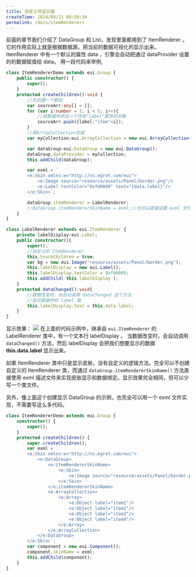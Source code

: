 ```yaml
---
title: 自定义项呈示器
createTime: 2024/09/11 09:50:34
permalink: /docs/itemRenderer/
---
```

前面的章节我们介绍了 DataGroup 和 List，发现里面都用到了 ItemRenderer 。它的作用实际上就是根据数据源，把当前的数据可视化的显示出来。ItemRenderer 中有一个默认的属性 data ，引擎会自动把通过 dataProvider 设置的的数据赋值给 data。
用一段代码来举例,

~~~ typescript
class ItemRendererDemo extends eui.Group {
    public constructor() {
        super();
    }
    protected createChildren():void {
        //先创建一个数组
        var sourceArr:any[] = [];
        for (var i:number = 1; i < 5; i++){
        	//给数据中添加一个含有"label"属性的对象
            sourceArr.push({label:"item"+i});
        }
        //用ArrayCollection包装
        var myCollection:eui.ArrayCollection = new eui.ArrayCollection(sourceArr);

        var dataGroup:eui.DataGroup = new eui.DataGroup();
        dataGroup.dataProvider = myCollection;
        this.addChild(dataGroup);

        var exml = `
        <e:Skin xmlns:e="http://ns.egret.com/eui"> 
            <e:Image source="resource/assets/Panel/border.png"/> 
            <e:Label textColor="0xfd0000" text="{data.label}"/> 
        </e:Skin>`;

        dataGroup.itemRenderer = LabelRenderer;
        //dataGroup.itemRendererSkinName = exml;//也可以直接设置 exml 文件做为 ItemRenderer
    }
}
~~~
~~~ typescript 
class LabelRenderer extends eui.ItemRenderer {
	private labelDisplay:eui.Label;
    public constructor(){
        super();
        //自定义的 ItemRenderer
        this.touchChildren = true;
        var bg = new eui.Image("resource/assets/Panel/border.png");
        this.labelDisplay = new eui.Label();
        this.labelDisplay.textColor = 0xfd0000;
        this.addChild( this.labelDisplay );
    }
    protected dataChanged():void{
    	//数据改变时，会自动调用 dataChanged 这个方法
        //显示数据中的 label 值
        this.labelDisplay.text = this.data.label;
    }
}
~~~ 
显示效果：
![](5604f86edd6d2.png)
在上面的代码示例中，继承自 `eui.ItemRenderer` 的 LabelRenderer 类中，有一个文本行 labelDisplay 。
当数据改变时，会自动调用 `dataChanged()` 方法，然后 labelDisplay 会把我们想要显示的数据 **this.data.label** 显示出来。

如果 ItemRenderer 类中只是显示皮肤，没有自定义的逻辑方法。完全可以不创建自定义的 ItemRenderer 类，而通过 `dataGroup.itemRendererSkinName()` 方法直接使用 exml 描述文件来实现皮肤显示和数据绑定。显示效果完全相同，但可以少写一个类文件。

另外，像上面这个创建显示 DataGroup 的示例，也完全可以用一个 exml 文件实现，不需要写这么多代码。
~~~ typescript
class ItemRendererDemo extends eui.Group {
    constructor() {
        super();
    }
    protected createChildren() {
        super.createChildren();
        var exml = `
        <e:Skin xmlns:e="http://ns.egret.com/eui"> 
            <e:DataGroup> 
                <e:itemRendererSkinName> 
                    <e:Skin> 
                        <e:Image source="resource/assets/Panel/border.png"/> <e:Label textColor="0xfd0000" text="{data.label}"/> 
                    </e:Skin> 
                </e:itemRendererSkinName> 
                <e:ArrayCollection> 
                    <e:Array> 
                        <e:Object label="item1"/> 
                        <e:Object label="item2"/> 
                        <e:Object label="item3"/> 
                        <e:Object label="item4"/> 
                    </e:Array> 
                </e:ArrayCollection> 
            </e:DataGroup> 
        </e:Skin>`;
        var component = new eui.Component();
        component.skinName = exml;
        this.addChild(component);
    }
}
~~~

